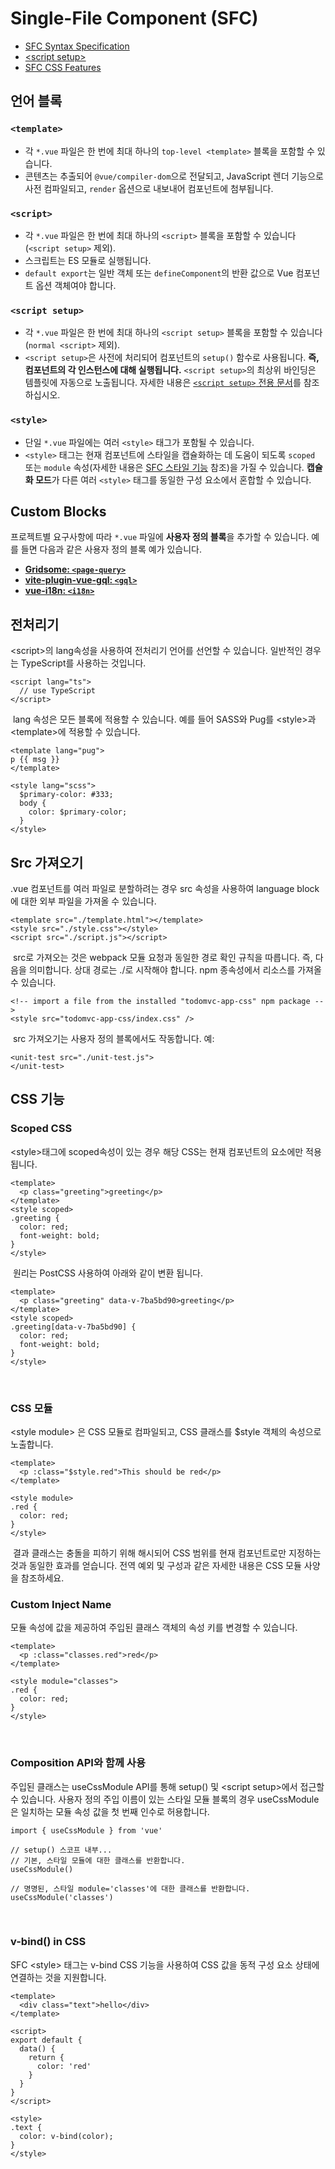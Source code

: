 
# Single-File Component (SFC)

- [SFC Syntax Specification](https://vuejs.org/api/sfc-spec.html)
- [\<script setup\>](https://vuejs.org/api/sfc-script-setup.html)
- [SFC CSS Features](https://vuejs.org/api/sfc-css-features.html)


## 언어 블록

### `<template>`

- 각 `*.vue` 파일은 한 번에 최대 하나의 `top-level <template>` 블록을 포함할 수 있습니다.
- 콘텐츠는 추출되어 `@vue/compiler-dom`으로 전달되고, JavaScript 렌더 기능으로 사전 컴파일되고, `render` 옵션으로 내보내어 컴포넌트에 첨부됩니다.

### **`<script>`**

- 각 `*.vue` 파일은 한 번에 최대 하나의 `<script>` 블록을 포함할 수 있습니다(`<script setup>` 제외).
- 스크립트는 ES 모듈로 실행됩니다.
- `default export`는 일반 객체 또는 `defineComponent`의 반환 값으로 Vue 컴포넌트 옵션 객체여야 합니다.

### **`<script setup>`**

- 각 `*.vue` 파일은 한 번에 최대 하나의 `<script setup>` 블록을 포함할 수 있습니다(`normal <script>` 제외).
- `<script setup>`은 사전에 처리되어 컴포넌트의 `setup()` 함수로 사용됩니다. **즉, 컴포넌트의 각 인스턴스에 대해 실행됩니다.** `<script setup>`의 최상위 바인딩은 템플릿에 자동으로 노출됩니다. 자세한 내용은 [`<script setup>` 전용 문서](https://vuejs.org/api/sfc-script-setup.html)를 참조하십시오.

### **`<style>`**

- 단일 `*.vue` 파일에는 여러 `<style>` 태그가 포함될 수 있습니다.
- `<style>` 태그는 현재 컴포넌트에 스타일을 캡슐화하는 데 도움이 되도록 `scoped` 또는 `module` 속성(자세한 내용은 [SFC 스타일 기능](https://vuejs.org/api/sfc-css-features.html) 참조)을 가질 수 있습니다. **캡슐화 모드**가 다른 여러 `<style>` 태그를 동일한 구성 요소에서 혼합할 수 있습니다.

## Custom Blocks

프로젝트별 요구사항에 따라 `*.vue` 파일에 **사용자 정의 블록**을 추가할 수 있습니다. 예를 들면 다음과 같은 사용자 정의 블록 예가 있습니다.

- [**Gridsome: `<page-query>`**](https://gridsome.org/docs/querying-data/)
- [**vite-plugin-vue-gql: `<gql>`**](https://github.com/wheatjs/vite-plugin-vue-gql)
- [**vue-i18n: `<i18n>`**](https://github.com/intlify/bundle-tools/tree/main/packages/vite-plugin-vue-i18n#i18n-custom-block)

## 전처리기

\<script\>의 lang속성을 사용하여 전처리기 언어를 선언할 수 있습니다. 일반적인 경우는 TypeScript를 사용하는 것입니다.
```
<script lang="ts">
  // use TypeScript
</script>
```
​
lang 속성은 모든 블록에 적용할 수 있습니다. 예를 들어 SASS와 Pug를 \<style\>과 \<template\>에 적용할 수 있습니다.
```
<template lang="pug">
p {{ msg }}
</template>

<style lang="scss">
  $primary-color: #333;
  body {
    color: $primary-color;
  }
</style>
```

## Src 가져오기

.vue 컴포넌트를 여러 파일로 분할하려는 경우 src 속성을 사용하여 language block에 대한 외부 파일을 가져올 수 있습니다.
```
<template src="./template.html"></template>
<style src="./style.css"></style>
<script src="./script.js"></script>
```
​
src로 가져오는 것은 webpack 모듈 요청과 동일한 경로 확인 규칙을 따릅니다. 즉, 다음을 의미합니다.
상대 경로는 ./로 시작해야 합니다.
npm 종속성에서 리소스를 가져올 수 있습니다.
```
<!-- import a file from the installed "todomvc-app-css" npm package -->
<style src="todomvc-app-css/index.css" />
```
​
src 가져오기는 사용자 정의 블록에서도 작동합니다. 예:
```
<unit-test src="./unit-test.js">
</unit-test>
```

## CSS 기능

### Scoped CSS
\<style\>태그에 scoped속성이 있는 경우 해당 CSS는 현재 컴포넌트의 요소에만 적용됩니다. 

```
<template>
  <p class="greeting">greeting</p>
</template>
<style scoped>
.greeting {
  color: red;
  font-weight: bold;
}
</style>
```
​
원리는 PostCSS 사용하여 아래와 같이 변환 됩니다.
```
<template>
  <p class="greeting" data-v-7ba5bd90>greeting</p>
</template>
<style scoped>
.greeting[data-v-7ba5bd90] {
  color: red;
  font-weight: bold;
}
</style>
```
​
### CSS 모듈
\<style module\> 은 CSS 모듈로 컴파일되고, CSS 클래스를 $style 객체의 속성으로 노출합니다.
```
<template>
  <p :class="$style.red">This should be red</p>
</template>

<style module>
.red {
  color: red;
}
</style>
```
​
결과 클래스는 충돌을 피하기 위해 해시되어 CSS 범위를 현재 컴포넌트로만 지정하는 것과 동일한 효과를 얻습니다. 전역 예외 및 구성과 같은 자세한 내용은 CSS 모듈 사양을 참조하세요.

### Custom Inject Name
모듈 속성에 값을 제공하여 주입된 클래스 객체의 속성 키를 변경할 수 있습니다.

```
<template>
  <p :class="classes.red">red</p>
</template>

<style module="classes">
.red {
  color: red;
}
</style>
```
​
### Composition API와 함께 사용
주입된 클래스는 useCssModule API를 통해 setup() 및 \<script setup\>에서 접근할 수 있습니다. 사용자 정의 주입 이름이 있는 스타일 모듈 블록의 경우 useCssModule은 일치하는 모듈 속성 값을 첫 번째 인수로 허용합니다.
```
import { useCssModule } from 'vue'

// setup() 스코프 내부...
// 기본, 스타일 모듈에 대한 클래스를 반환합니다.
useCssModule()

// 명명된, 스타일 module='classes'에 대한 클래스를 반환합니다.
useCssModule('classes')
```
​
### v-bind() in CSS
SFC \<style\> 태그는 v-bind CSS 기능을 사용하여 CSS 값을 동적 구성 요소 상태에 연결하는 것을 지원합니다.
```
<template>
  <div class="text">hello</div>
</template>

<script>
export default {
  data() {
    return {
      color: 'red'
    }
  }
}
</script>

<style>
.text {
  color: v-bind(color);
}
</style>
```
